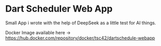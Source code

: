 # Dart Scheduler Web App

Small App i wrote with the help of DeepSeek as a little test for AI things.

Docker Image available here -> https://hub.docker.com/repository/docker/tsc42/dartschedule-webapp
